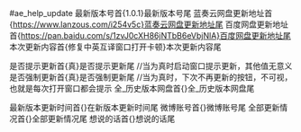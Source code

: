 #ae_help_update
最新版本号首{1.0.1}最新版本号尾
蓝奏云网盘更新地址首{https://www.lanzous.com/i254v5c}蓝奏云网盘更新地址尾
百度网盘更新地址首{https://pan.baidu.com/s/1zvJ0cXH86jNTbB6eVbjNlA}百度网盘更新地址尾
本次更新内容首{修复中英互译窗口打开卡顿}本次更新内容尾

是否提示更新首{真}是否提示更新尾 //当为真时启动窗口提示更新，其他值无意义
是否强制更新首{真}是否强制更新尾 //当为真时，下次不再更新的按钮，不可视，也就是每次打开窗口都会提示
全_历史版本网盘首{}全_历史版本网盘尾

最新版本更新时间首{}在新版本更新时间尾
微博账号首{}微博账号尾
全部更新情况首{}全部更新情况尾
想说的话首{}想说的话尾

